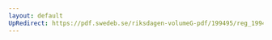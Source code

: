 ```yaml
---
layout: default
UpRedirect: https://pdf.swedeb.se/riksdagen-volumeG-pdf/199495/reg_199495/reg_199495_0397.pdf
---
```

